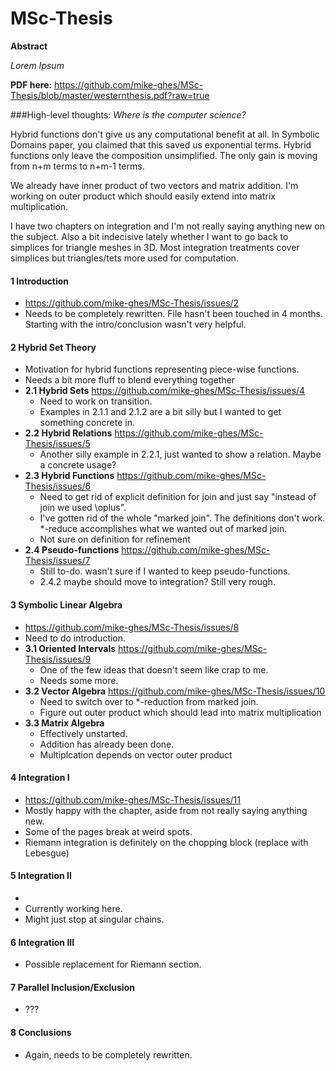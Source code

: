 MSc-Thesis
==========

**Abstract**

*Lorem Ipsum*


**PDF here:**
https://github.com/mike-ghes/MSc-Thesis/blob/master/westernthesis.pdf?raw=true

###High-level thoughts:
  _Where is the computer science?_

  Hybrid functions don't give us any computational benefit at all. In Symbolic Domains paper, you claimed that this saved us exponential terms. Hybrid functions only leave the composition unsimplified. The only gain is moving from n+m terms to n+m-1 terms.
	
  We already have inner product of two vectors and matrix addition. I'm working on outer product which should easily extend into matrix multiplication.

  I have two chapters on integration and I'm not really saying anything new on the subject. Also a bit indecisive lately whether I want to go back to simplices for triangle meshes in 3D. Most integration treatments cover simplices but triangles/tets more used for computation.

  
#### 1 Introduction
  - https://github.com/mike-ghes/MSc-Thesis/issues/2
  - Needs to be completely rewritten. File hasn't been touched in 4 months. Starting with the intro/conclusion wasn't very helpful.
  
#### 2 Hybrid Set Theory
  - Motivation for hybrid functions representing piece-wise functions.
  - Needs a bit more fluff to blend everything together
  - **2.1 Hybrid Sets** https://github.com/mike-ghes/MSc-Thesis/issues/4
    - Need to work on transition.
    - Examples in 2.1.1 and 2.1.2 are a bit silly but I wanted to get something concrete in.
  - **2.2 Hybrid Relations** https://github.com/mike-ghes/MSc-Thesis/issues/5
    - Another silly example in 2.2.1, just wanted to show a relation. Maybe a concrete usage?
  - **2.3 Hybrid Functions** https://github.com/mike-ghes/MSc-Thesis/issues/6
    - Need to get rid of explicit definition for join and just say "instead of join we used \oplus".
    - I've gotten rid of the whole "marked join". The definitions don't work. *-reduce accomplishes what we wanted out of marked join.
    - Not sure on definition for refinement
  - **2.4 Pseudo-functions** https://github.com/mike-ghes/MSc-Thesis/issues/7
    - Still to-do. wasn't sure if I wanted to keep pseudo-functions.
	- 2.4.2 maybe should move to integration? Still very rough.	

#### 3 Symbolic Linear Algebra
  - https://github.com/mike-ghes/MSc-Thesis/issues/8
  - Need to do introduction.
  - **3.1 Oriented Intervals** https://github.com/mike-ghes/MSc-Thesis/issues/9
    - One of the few ideas that doesn't seem like crap to me.
	- Needs some more.
  - **3.2 Vector Algebra** https://github.com/mike-ghes/MSc-Thesis/issues/10
    - Need to switch over to *-reduction from marked join.
    - Figure out outer product which should lead into matrix multiplication
  - **3.3 Matrix Algebra**
    - Effectively unstarted.
	- Addition has already been done.
	- Multiplcation depends on vector outer product	

#### 4 Integration I
  - https://github.com/mike-ghes/MSc-Thesis/issues/11
  - Mostly happy with the chapter, aside from not really saying anything new.
  - Some of the pages break at weird spots.
  - Riemann integration is definitely on the chopping block (replace with Lebesgue)

#### 5 Integration II
  - 
  - Currently working here.
  - Might just stop at singular chains.

#### 6 Integration III
  - Possible replacement for Riemann section.

#### 7 Parallel Inclusion/Exclusion
  - ???
  
#### 8 Conclusions
  - Again, needs to be completely rewritten.
	
	
	
	
	
		
	
	
